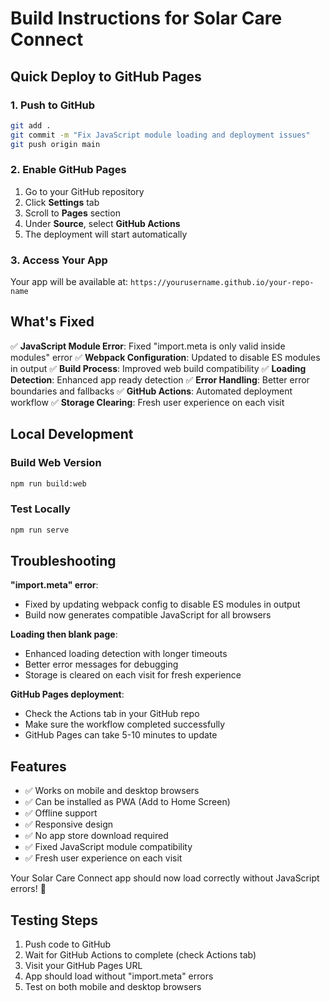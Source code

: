 # Build Instructions for Solar Care Connect

## Quick Deploy to GitHub Pages

### 1. Push to GitHub
```bash
git add .
git commit -m "Fix JavaScript module loading and deployment issues"
git push origin main
```

### 2. Enable GitHub Pages
1. Go to your GitHub repository
2. Click **Settings** tab
3. Scroll to **Pages** section
4. Under **Source**, select **GitHub Actions**
5. The deployment will start automatically

### 3. Access Your App
Your app will be available at: `https://yourusername.github.io/your-repo-name`

## What's Fixed

✅ **JavaScript Module Error**: Fixed "import.meta is only valid inside modules" error
✅ **Webpack Configuration**: Updated to disable ES modules in output
✅ **Build Process**: Improved web build compatibility
✅ **Loading Detection**: Enhanced app ready detection
✅ **Error Handling**: Better error boundaries and fallbacks
✅ **GitHub Actions**: Automated deployment workflow
✅ **Storage Clearing**: Fresh user experience on each visit

## Local Development

### Build Web Version
```bash
npm run build:web
```

### Test Locally
```bash
npm run serve
```

## Troubleshooting

**"import.meta" error**:
- Fixed by updating webpack config to disable ES modules in output
- Build now generates compatible JavaScript for all browsers

**Loading then blank page**:
- Enhanced loading detection with longer timeouts
- Better error messages for debugging
- Storage is cleared on each visit for fresh experience

**GitHub Pages deployment**:
- Check the Actions tab in your GitHub repo
- Make sure the workflow completed successfully
- GitHub Pages can take 5-10 minutes to update

## Features

- ✅ Works on mobile and desktop browsers
- ✅ Can be installed as PWA (Add to Home Screen)
- ✅ Offline support
- ✅ Responsive design
- ✅ No app store download required
- ✅ Fixed JavaScript module compatibility
- ✅ Fresh user experience on each visit

Your Solar Care Connect app should now load correctly without JavaScript errors! 🚀

## Testing Steps

1. Push code to GitHub
2. Wait for GitHub Actions to complete (check Actions tab)
3. Visit your GitHub Pages URL
4. App should load without "import.meta" errors
5. Test on both mobile and desktop browsers